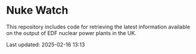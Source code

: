 # Nuke Watch

This repository includes code for retrieving the latest information available on the output of EDF nuclear power plants in the UK.

Last updated: 2025-02-16 13:13